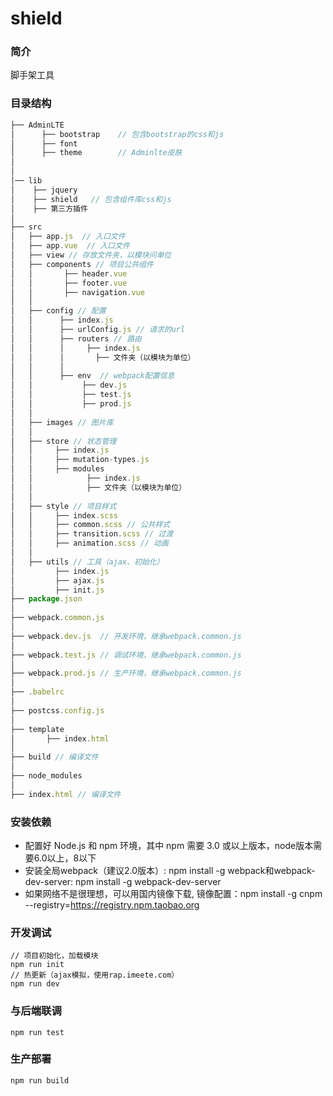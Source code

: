 # shield

### 简介
脚手架工具

### 目录结构
```javascript
├── AdminLTE
│      ├── bootstrap    // 包含bootstrap的css和js
│      ├── font
│      ├── theme        // Adminlte皮肤
│
│
│── lib
│    ├── jquery   
│    ├── shield   // 包含组件库css和js
│    ├── 第三方插件    
│
├── src
│   ├── app.js  // 入口文件
│   ├── app.vue  // 入口文件
│   ├── view // 存放文件夹，以模块问单位
│   ├── components // 项目公共组件
│   │       ├── header.vue
│   │       ├── footer.vue
│   │       ├── navigation.vue
│   │
│   ├── config // 配置
│   │      ├── index.js
│   │      ├── urlConfig.js // 请求的url
│   │      ├── routers // 路由
│   │      │     ├── index.js
│   │      │       ├── 文件夹（以模块为单位）
│   │      │ 
│   │      ├── env  // webpack配置信息
│   │           ├── dev.js
│   │           ├── test.js
│   │           ├── prod.js 
│   │
│   ├── images // 图片库
│   │ 
│   ├── store // 状态管理
│   │     ├── index.js
│   │     ├── mutation-types.js
│   │     ├── modules
│   │            ├── index.js
│   │            ├── 文件夹（以模块为单位）
│   │
│   ├── style // 项目样式
│   │     ├── index.scss
│   │     ├── common.scss // 公共样式
│   │     ├── transition.scss // 过渡
│   │     ├── animation.scss // 动画
│   │
│   ├── utils // 工具（ajax、初始化）
│         ├── index.js
│         ├── ajax.js
│         ├── init.js
├── package.json
│ 
├── webpack.common.js
│
├── webpack.dev.js  // 开发环境，继承webpack.common.js
│
├── webpack.test.js // 调试环境，继承webpack.common.js
│ 
├── webpack.prod.js // 生产环境，继承webpack.common.js
│
├── .babelrc
│
├── postcss.config.js
│
├── template
│       ├── index.html
│  
├── build // 编译文件
│
├── node_modules
│
├── index.html // 编译文件
```

### 安装依赖
* 配置好 Node.js 和 npm 环境，其中 npm 需要 3.0 或以上版本，node版本需要6.0以上，8以下
* 安装全局webpack（建议2.0版本）: npm install -g webpack和webpack-dev-server: npm install -g webpack-dev-server
* 如果网络不是很理想，可以用国内镜像下载, 镜像配置：npm install -g cnpm --registry=https://registry.npm.taobao.org

### 开发调试
```shell
// 项目初始化，加载模块
npm run init
// 热更新（ajax模拟，使用rap.imeete.com）
npm run dev
```

### 与后端联调
```shell
npm run test
```

### 生产部署
```shell
npm run build
```